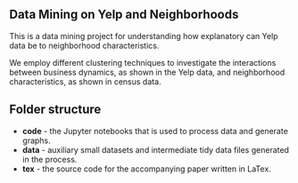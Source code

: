 Data Mining on Yelp and Neighborhoods
-------------------------------------

This is a data mining project for understanding how explanatory can Yelp data be to neighborhood characteristics.

We employ different clustering techniques to investigate the interactions between business dynamics, as shown in the Yelp data, and neighborhood characteristics, as shown in census data.

## Folder structure

- **code** - the Jupyter notebooks that is used to process data and generate graphs.
- **data** - auxiliary small datasets and intermediate tidy data files generated in the process.
- **tex** - the source code for the accompanying paper written in LaTex.

